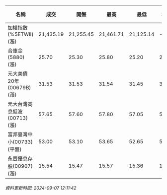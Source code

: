 | 名稱 | 成交 | 開盤 | 最高 | 最低 | 均價 | 成交金額(億) | 昨收 | 漲跌幅 | 漲跌 | 總量 | 昨量 | 振幅 |
| -------- | -------- | -------- | -------- |-------- | -------- | -------- |-------- |-------- |-------- | -------- | -------- |-------- |
|加權指數(%5ETWII) (漲)|21,435.19|21,255.45|21,461.71|21,125.14|-|2,688.54|21,187.71|1.17%|247.48|6,543,869|0|1.59%|
|合庫金(5880) (漲)|25.70|25.30|25.80|25.20|25.57|1.73|25.40|1.18%|0.30|6,780|8,309|2.36%|
|元大美債20年(00679B) (漲)|31.53|31.53|31.54|31.45|31.50|27.83|31.37|0.51%|0.16|88,339|75,484|0.29%|
|元大台灣高息低波(00713) (漲)|57.65|57.60|57.80|57.05|57.57|6.00|57.40|0.44%|0.25|10,427|13,045|1.31%|
|富邦臺灣中小(00733) (平盤)|53.00|53.10|53.65|52.65|53.27|0.598|53.00|0.00%|0.00|1,123|1,839|1.89%|
|永豐優息存股(00907) (漲)|15.54|15.47|15.57|15.36|15.50|0.312|15.42|0.78%|0.12|2,015|2,768|1.36%|
###### 資料更新時間: 2024-09-07 12:11:42